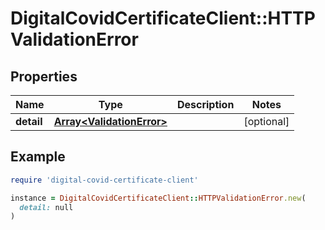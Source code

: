 # DigitalCovidCertificateClient::HTTPValidationError

## Properties

| Name | Type | Description | Notes |
| ---- | ---- | ----------- | ----- |
| **detail** | [**Array&lt;ValidationError&gt;**](ValidationError.md) |  | [optional] |

## Example

```ruby
require 'digital-covid-certificate-client'

instance = DigitalCovidCertificateClient::HTTPValidationError.new(
  detail: null
)
```

